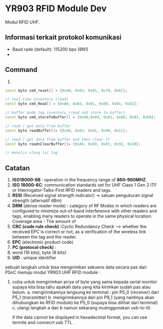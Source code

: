 # YR903 RFID Module Dev

Modul RFID UHF.

## Informasi terkait protokol komunikasi
- Baud rade (default): 115200 bps (8N1)
- 


## Command

1. 
```C++
const byte cmd_reset[] = {0xA0, 0x03, 0x01, 0x70, 0xEC};

// real-time inventory (read)
const byte cmd_Read[] = {0xA0, 0x04, 0x01, 0x89, 0x01, 0xD1};

// buffer mode tag inventory (read and store to buffer)
const byte cmd_storeToBuffer[] = {0xA0,0x04, 0x01, 0x80, 0x01, 0xDA};

// read / get data from buffer
const byte readBuffer[]= {0xA0, 0x03, 0x01, 0x90, 0xCC};

// read / get data from buffer and then clear it
const byte readnClearBuffer[]= {0xA0, 0x03, 0x01, 0x91, 0xCB};

// menulis ulang isi tag

```


## Catatan

1. **ISO18000-6B** : operation in the frequency range of  **860-960MHZ**.
2. **ISO 18000-6C**: communication standards set for UHF Class 1 Gen 2 ITF or Interrogator-Talks-First RFID readers and tags. 
3. **RSSI** (Received signal strength indicator) -> satuan pengukuran signal strength (alternatif dBm)
4. **DRM** (dense reader mode) :  category of RF Modes in which readers are configured to minimize out-of-band interference with other readers and tags, enabling many readers to operate in the same physical location.
Coverage area - The amount of
5. **CRC (code rule  check)** :Cyclic Redundancy Check --> whether the received EPC is correct or not, as a verification of the wireless link between the tag and the reader.
6. **EPC** (electronic product code)
7. **PC (protocol check)** : 
8. word (16 bits), byte (8 bits)
9. **UID** : unique identifier



sebuah langkah untuk bisa mengirimkan sekuens data secara pas dari PSoC menuju modul YR903 UHF RFID module :
1. coba untuk mengirimkan arrya of byte yang sama kepada serial monitor supaya kita bisa tahu apakah data yang kita kirimkan sudah pas atau belum.
   a. mengirimkannya langsung ke terminal : pin P5_0 (receiver) dari P5_1 (transmitter)
   b. mengirimkannya dari pin P9_1 (yang nantinya akan dihubungkan ke RFID module) ke P5_0 (supaya bisa dilihat dari terminal)
   c. ulangi langkah a dan b namun sekarang muenggunakan usb-to-ttl.    

   if the data cannot be displayed in hexadecimal format, you can use termite and connecrt usb TTL .